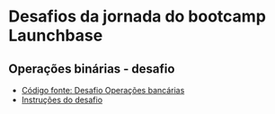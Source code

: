 # Desafios da jornada do bootcamp Launchbase

## Operações binárias - desafio
- [Código fonte: Desafio Operações bancárias](https://github.com/Thau26/Desafios-Launchbase/blob/master/banking_operations.js)
- [Instruções do desafio](https://github.com/Rocketseat/bootcamp-launchbase-desafios-01/blob/codigos/01-4-operacoes-bancarias.js)